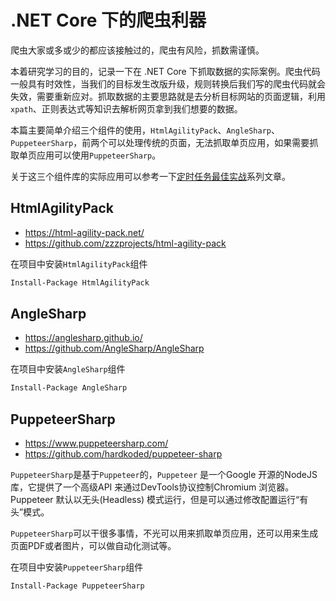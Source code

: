 # .NET Core 下的爬虫利器

爬虫大家或多或少的都应该接触过的，爬虫有风险，抓数需谨慎。

本着研究学习的目的，记录一下在 .NET Core 下抓取数据的实际案例。爬虫代码一般具有时效性，当我们的目标发生改版升级，规则转换后我们写的爬虫代码就会失效，需要重新应对。抓取数据的主要思路就是去分析目标网站的页面逻辑，利用`xpath`、正则表达式等知识去解析网页拿到我们想要的数据。

本篇主要简单介绍三个组件的使用，`HtmlAgilityPack`、`AngleSharp`、`PuppeteerSharp`，前两个可以处理传统的页面，无法抓取单页应用，如果需要抓取单页应用可以使用`PuppeteerSharp`。

关于这三个组件库的实际应用可以参考一下[定时任务最佳实战](../../aspnetcore/abp-blog/task-processing-bestpractice-1.md)系列文章。

## HtmlAgilityPack

- <https://html-agility-pack.net/>
- <https://github.com/zzzprojects/html-agility-pack>

在项目中安装`HtmlAgilityPack`组件

```bash
Install-Package HtmlAgilityPack
```

## AngleSharp

- <https://anglesharp.github.io/>
- <https://github.com/AngleSharp/AngleSharp>

在项目中安装`AngleSharp`组件

```bash
Install-Package AngleSharp
```

## PuppeteerSharp

- <https://www.puppeteersharp.com/>
- <https://github.com/hardkoded/puppeteer-sharp>

`PuppeteerSharp`是基于`Puppeteer`的，`Puppeteer` 是一个Google 开源的NodeJS 库，它提供了一个高级API 来通过DevTools协议控制Chromium 浏览器。Puppeteer 默认以无头(Headless) 模式运行，但是可以通过修改配置运行“有头”模式。

`PuppeteerSharp`可以干很多事情，不光可以用来抓取单页应用，还可以用来生成页面PDF或者图片，可以做自动化测试等。

在项目中安装`PuppeteerSharp`组件

```bash
Install-Package PuppeteerSharp
```
